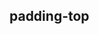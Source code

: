 ## padding-top


<!-- CSSJSON.padding-top.description -->

<!-- CSSJSON.padding-top.syntax -->

<!-- CSSJSON.padding-top.values -->

<!-- CSSJSON.padding-top.defaultValue -->

<!-- CSSJSON.padding-top.unixTags -->

<!-- CSSJSON.padding-top.compatibility -->

<!-- CSSJSON.padding-top.reference -->